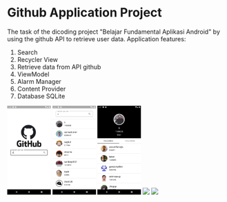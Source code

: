 # Github Application Project
The task of the dicoding project "Belajar Fundamental Aplikasi Android" by using the github API to retrieve user data.
Application features:
1. Search
2. Recycler View
3. Retrieve data from API github
4. ViewModel
5. Alarm Manager
6. Content Provider
7. Database SQLite

<img src="https://github.com/Lopniv/Submission2Github/blob/main/screenshot_1.png" width="20%"></img> 
<img src="https://github.com/Lopniv/Submission2Github/blob/main/screenshot_2.png" width="20%"></img> 
<img src="https://github.com/Lopniv/Submission2Github/blob/main/screenshot_3.png" width="20%"></img>
<img src="https://github.com/Lopniv/Submission2Github/blob/main/screenshot_4.png" width="20%"></img>
<img src="https://github.com/Lopniv/Submission2Github/blob/main/screenshot_5.png" width="20%"></img>
